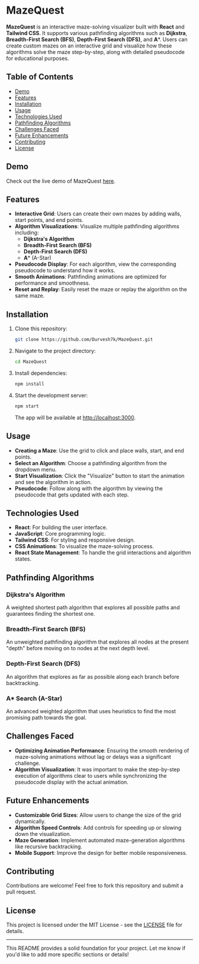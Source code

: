 # MazeQuest

**MazeQuest** is an interactive maze-solving visualizer built with **React** and **Tailwind CSS**. It supports various pathfinding algorithms such as **Dijkstra**, **Breadth-First Search (BFS)**, **Depth-First Search (DFS)**, and **A***. Users can create custom mazes on an interactive grid and visualize how these algorithms solve the maze step-by-step, along with detailed pseudocode for educational purposes.

## Table of Contents
- [Demo](#demo)
- [Features](#features)
- [Installation](#installation)
- [Usage](#usage)
- [Technologies Used](#technologies-used)
- [Pathfinding Algorithms](#pathfinding-algorithms)
- [Challenges Faced](#challenges-faced)
- [Future Enhancements](#future-enhancements)
- [Contributing](#contributing)
- [License](#license)

## Demo
Check out the live demo of MazeQuest [here](#).

## Features
- **Interactive Grid**: Users can create their own mazes by adding walls, start points, and end points.
- **Algorithm Visualizations**: Visualize multiple pathfinding algorithms including:
  - **Dijkstra's Algorithm**
  - **Breadth-First Search (BFS)**
  - **Depth-First Search (DFS)**
  - **A*** (A-Star)
- **Pseudocode Display**: For each algorithm, view the corresponding pseudocode to understand how it works.
- **Smooth Animations**: Pathfinding animations are optimized for performance and smoothness.
- **Reset and Replay**: Easily reset the maze or replay the algorithm on the same maze.
  
## Installation
1. Clone this repository:
   ```bash
   git clone https://github.com/Durvesh7k/MazeQuest.git
   ```
2. Navigate to the project directory:
   ```bash
   cd MazeQuest
   ```
3. Install dependencies:
   ```bash
   npm install
   ```
4. Start the development server:
   ```bash
   npm start
   ```
   The app will be available at [http://localhost:3000](http://localhost:3000).

## Usage
- **Creating a Maze**: Use the grid to click and place walls, start, and end points.
- **Select an Algorithm**: Choose a pathfinding algorithm from the dropdown menu.
- **Start Visualization**: Click the "Visualize" button to start the animation and see the algorithm in action.
- **Pseudocode**: Follow along with the algorithm by viewing the pseudocode that gets updated with each step.
  
## Technologies Used
- **React**: For building the user interface.
- **JavaScript**: Core programming logic.
- **Tailwind CSS**: For styling and responsive design.
- **CSS Animations**: To visualize the maze-solving process.
- **React State Management**: To handle the grid interactions and algorithm states.

## Pathfinding Algorithms
### Dijkstra's Algorithm
A weighted shortest path algorithm that explores all possible paths and guarantees finding the shortest one.

### Breadth-First Search (BFS)
An unweighted pathfinding algorithm that explores all nodes at the present "depth" before moving on to nodes at the next depth level.

### Depth-First Search (DFS)
An algorithm that explores as far as possible along each branch before backtracking.

### A* Search (A-Star)
An advanced weighted algorithm that uses heuristics to find the most promising path towards the goal.

## Challenges Faced
- **Optimizing Animation Performance**: Ensuring the smooth rendering of maze-solving animations without lag or delays was a significant challenge.
- **Algorithm Visualization**: It was important to make the step-by-step execution of algorithms clear to users while synchronizing the pseudocode display with the actual animation.

## Future Enhancements
- **Customizable Grid Sizes**: Allow users to change the size of the grid dynamically.
- **Algorithm Speed Controls**: Add controls for speeding up or slowing down the visualization.
- **Maze Generation**: Implement automated maze-generation algorithms like recursive backtracking.
- **Mobile Support**: Improve the design for better mobile responsiveness.
  
## Contributing
Contributions are welcome! Feel free to fork this repository and submit a pull request.

## License
This project is licensed under the MIT License - see the [LICENSE](LICENSE) file for details.

---

This README provides a solid foundation for your project. Let me know if you'd like to add more specific sections or details!